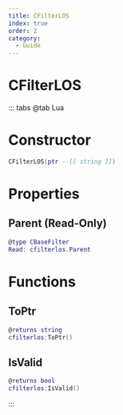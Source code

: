 ```yaml
---
title: CFilterLOS
index: true
order: 2
category:
  - Guide
---
```


# CFilterLOS

::: tabs
@tab Lua
# Constructor
```lua
CFilterLOS(ptr --[[ string ]])
```
# Properties
## Parent (Read-Only)
```lua
@type CBaseFilter
Read: cfilterlos.Parent
```
# Functions
## ToPtr
```lua
@returns string
cfilterlos:ToPtr()
```
## IsValid
```lua
@returns bool
cfilterlos:IsValid()
```

:::
